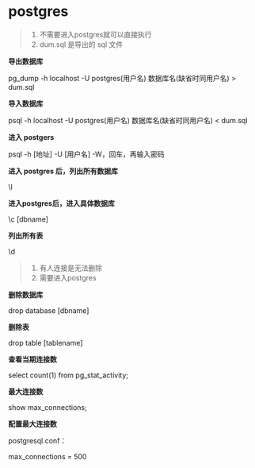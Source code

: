 # postgres

> 1. 不需要进入postgres就可以直接执行
> 2. dum.sql 是导出的 sql 文件

**导出数据库**

pg_dump -h localhost -U postgres(用户名) 数据库名(缺省时同用户名) > dum.sql



**导入数据库**

psql -h localhost -U postgres(用户名)  数据库名(缺省时同用户名) < dum.sql



**进入 postgers**

psql -h [地址] -U [用户名] -W，回车，再输入密码



**进入 postgres 后，列出所有数据库**

\l



**进入postgres后，进入具体数据库**

\c [dbname]



**列出所有表**

\d



> 1. 有人连接是无法删除
> 2. 需要进入postgres

**删除数据库**

drop database [dbname]



**删除表**

drop table [tablename]



**查看当期连接数**

select count(1) from pg_stat_activity;



**最大连接数**

show max_connections;



**配置最大连接数**

postgresql.conf：

max_connections = 500

